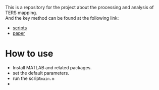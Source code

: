 This is a repository for the project about the processing and analysis of TERS mapping.   
And the key method can be found at the following link: 
+ [scripts](https://github.com/XMUSpecLab/CLRMA) 
+ [paper](https://pubs.acs.org/doi/10.1021/acs.analchem.1c02071)

# How to use

+ Install MATLAB and related packages.
+ set the default parameters.
+ run the script`main.m`
+ 
